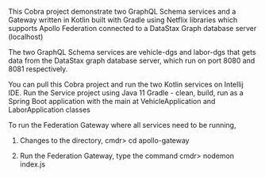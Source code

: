 This Cobra project demonstrate two GraphQL Schema services and a Gateway written in Kotlin built with Gradle using Netflix libraries which supports Apollo Federation connected to a DataStax Graph database server (localhost)

The two GraphQL Schema services are vehicle-dgs and labor-dgs that gets data from the DataStax graph database server, which run on port 8080 and 8081 respectively.

You can pull this Cobra project and run the two Kotlin services on Intellij IDE.
Run the Service project using Java 11
Gradle - clean, build, run as a Spring Boot application with the main at VehicleApplication and LaborApplication classes


To run the Federation Gateway where all services need to be running,
   1) Changes to the directory,
	cmdr> cd apollo-gateway

   2) Run the Federation Gateway, type the command
	cmdr> nodemon index.js


